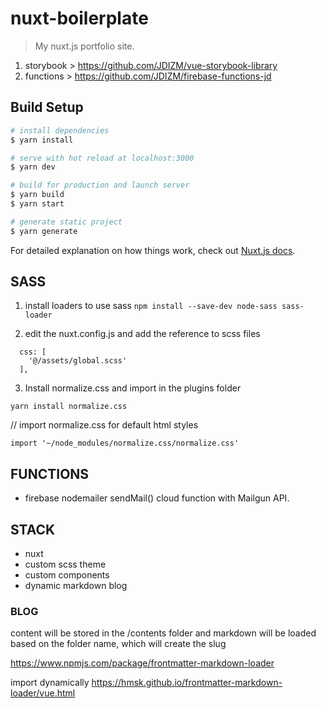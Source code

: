 # nuxt-boilerplate

> My nuxt.js portfolio site.

1. storybook > https://github.com/JDIZM/vue-storybook-library
2. functions > https://github.com/JDIZM/firebase-functions-jd

## Build Setup

``` bash
# install dependencies
$ yarn install

# serve with hot reload at localhost:3000
$ yarn dev

# build for production and launch server
$ yarn build
$ yarn start

# generate static project
$ yarn generate
```

For detailed explanation on how things work, check out [Nuxt.js docs](https://nuxtjs.org).

## SASS

1. install loaders to use sass
`npm install --save-dev node-sass sass-loader`

2. edit the nuxt.config.js and add the reference to scss files

```
  css: [
    '@/assets/global.scss'
  ],
  ```

3. Install normalize.css and import in the plugins folder

`yarn install normalize.css`

// import normalize.css for default html styles

`import '~/node_modules/normalize.css/normalize.css'`

## FUNCTIONS

* firebase nodemailer sendMail() cloud function with Mailgun API.

## STACK

* nuxt
* custom scss theme
* custom components
* dynamic markdown blog

### BLOG

content will be stored in the /contents folder and markdown will be loaded based on the folder name, which will create the slug

https://www.npmjs.com/package/frontmatter-markdown-loader 

import dynamically https://hmsk.github.io/frontmatter-markdown-loader/vue.html
